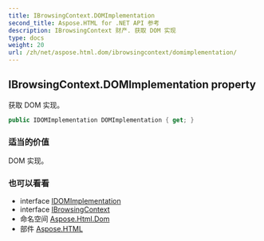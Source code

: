 ```yaml
---
title: IBrowsingContext.DOMImplementation
second_title: Aspose.HTML for .NET API 参考
description: IBrowsingContext 财产. 获取 DOM 实现
type: docs
weight: 20
url: /zh/net/aspose.html.dom/ibrowsingcontext/domimplementation/
---
```

## IBrowsingContext.DOMImplementation property

获取 DOM 实现。

```csharp
public IDOMImplementation DOMImplementation { get; }
```

### 适当的价值

DOM 实现。

### 也可以看看

* interface [IDOMImplementation](../../idomimplementation/)
* interface [IBrowsingContext](../)
* 命名空间 [Aspose.Html.Dom](../../ibrowsingcontext/)
* 部件 [Aspose.HTML](../../../)


